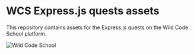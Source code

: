 # WCS Express.js quests assets

This repository contains assets for the Express.js quests on the Wild Code School platform.

![Wild Code School](https://scontent-cdg4-2.xx.fbcdn.net/v/t39.30808-6/335423842_732338211771746_5534664073252447301_n.png?_nc_cat=100&ccb=1-7&_nc_sid=5f2048&_nc_ohc=L3aPyh8344MAX9taV65&_nc_ht=scontent-cdg4-2.xx&oh=00_AfDLwM0kyzCY-W0oRdKSjgGhEAaV9i-hZGxbCGazhgjUDQ&oe=65F7E7C1)
